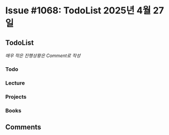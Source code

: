 # Issue #1068: TodoList 2025년 4월 27일

## TodoList

*매우 작은 진행상황은 Comment로 작성*

### Todo  

### Lecture

### Projects

### Books


## Comments

